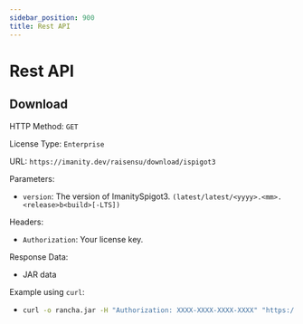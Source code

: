 ```yaml
---
sidebar_position: 900
title: Rest API
---
```


# Rest API

## Download

HTTP Method: `GET`

License Type: `Enterprise`

URL: `https://imanity.dev/raisensu/download/ispigot3`

Parameters:
- `version`: The version of ImanitySpigot3. `(latest/latest/<yyyy>.<mm>.<release>b<build>[-LTS])`

Headers:
- `Authorization`: Your license key.
  
Response Data:
- JAR data

Example using `curl`:

- ```bash
  curl -o rancha.jar -H "Authorization: XXXX-XXXX-XXXX-XXXX" "https://imanity.dev/raisensu/download/ispigot3?version=latest"
  ```
